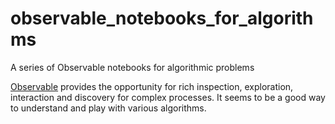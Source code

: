 # observable_notebooks_for_algorithms
A series of Observable notebooks for algorithmic problems

[Observable](https://beta.observablehq.com) provides the opportunity for rich inspection, exploration, interaction and discovery for complex processes. It seems to be a good way to understand and play with various algorithms.
